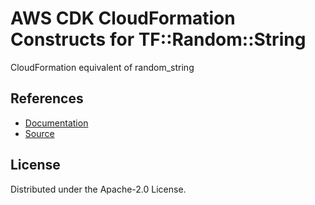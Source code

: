 # AWS CDK CloudFormation Constructs for TF::Random::String

CloudFormation equivalent of random_string

## References

* [Documentation](https://github.com/iann0036/cfn-tf-custom-types/blob/docs/resources/random/TF-Random-String/docs/README.md)
* [Source](https://github.com/iann0036/cfn-tf-custom-types.git)

## License

Distributed under the Apache-2.0 License.
